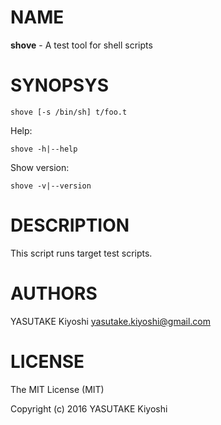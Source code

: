 # NAME

**shove** - A test tool for shell scripts

# SYNOPSYS

    shove [-s /bin/sh] t/foo.t

Help:

    shove -h|--help

Show version:

    shove -v|--version

# DESCRIPTION

This script runs target test scripts.

# AUTHORS

YASUTAKE Kiyoshi <yasutake.kiyoshi@gmail.com>

# LICENSE

The MIT License (MIT)

Copyright (c) 2016 YASUTAKE Kiyoshi
